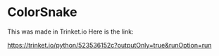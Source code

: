 # ColorSnake
This was made in Trinket.io
Here is the link:

https://trinket.io/python/523536152c?outputOnly=true&runOption=run
